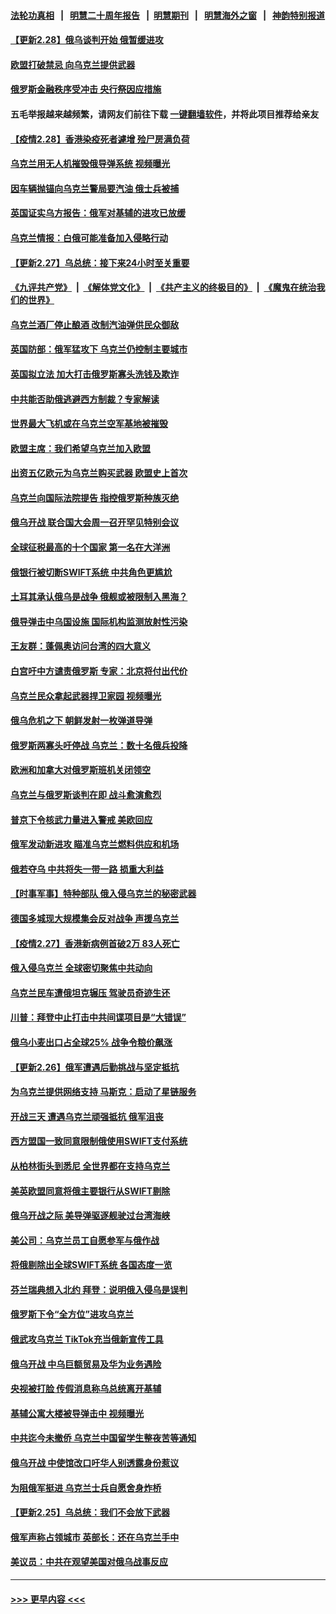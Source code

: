 #### [法轮功真相](https://github.com/gfw-breaker/truth/blob/master/README.md?t=0) &nbsp;&nbsp;|&nbsp;&nbsp; [明慧二十周年报告](https://github.com/gfw-breaker/mh-reports/blob/master/README.md?t=0) &nbsp;&nbsp;|&nbsp;&nbsp;[明慧期刊](https://github.com/gfw-breaker/mh-qikan) &nbsp;&nbsp;|&nbsp;&nbsp; [明慧海外之窗](https://github.com/gfw-breaker/mh-news/blob/master/README.md?t=0) &nbsp;&nbsp;|&nbsp;&nbsp; [神韵特别报道](https://github.com/gfw-breaker/mh-news/blob/master/shenyun.md?t=0)
#### [【更新2.28】俄乌谈判开始 俄暂缓进攻](../pages/nsc418/n13611283.md?t=03010001) 
#### [欧盟打破禁忌 向乌克兰提供武器](../pages/nsc418/n13611419.md?t=03010001) 
#### [俄罗斯金融秩序受冲击 央行祭因应措施](../pages/nsc418/n13611406.md?t=03010001) 
#### 五毛举报越来越频繁，请网友们前往下载 [一键翻墙软件](https://github.com/gfw-breaker/ssr-accounts)，并将此项目推荐给亲友
#### [【疫情2.28】香港染疫死者遽增 殓尸房满负荷](../pages/nsc418/n13610894.md?t=03010001) 
#### [乌克兰用无人机摧毁俄导弹系统 视频曝光](../pages/nsc418/n13610320.md?t=03010001) 
#### [因车辆抛锚向乌克兰警局要汽油 俄士兵被捕](../pages/nsc418/n13610903.md?t=03010001) 
#### [英国证实乌方报告：俄军对基辅的进攻已放缓](../pages/nsc418/n13610884.md?t=03010001) 
#### [乌克兰情报：白俄可能准备加入侵略行动](../pages/nsc418/n13610695.md?t=03010001) 
#### [【更新2.27】乌总统：接下来24小时至关重要](../pages/nsc418/n13607661.md?t=03010001) 
#### [《九评共产党》](https://github.com/begood0513/9ping.md/blob/master/README.md) &nbsp;|&nbsp; [《解体党文化》](../../../../jtdwh.md/blob/master/README.md)  &nbsp;|&nbsp; [《共产主义的终极目的》](../../../../gczydzjmd.md/blob/master/README.md) &nbsp;|&nbsp; [《魔鬼在统治我们的世界》](../../../../mgztzwmdsj.md/blob/master/README.md) 
#### [乌克兰酒厂停止酿酒 改制汽油弹供民众御敌](../pages/nsc418/n13610231.md?t=03010001) 
#### [英国防部：俄军猛攻下 乌克兰仍控制主要城市](../pages/nsc418/n13610481.md?t=03010001) 
#### [英国拟立法 加大打击俄罗斯寡头洗钱及欺诈](../pages/nsc418/n13610225.md?t=03010001) 
#### [中共能否助俄逃避西方制裁？专家解读](../pages/nsc418/n13609307.md?t=03010001) 
#### [世界最大飞机或在乌克兰空军基地被摧毁](../pages/nsc418/n13609944.md?t=03010001) 
#### [欧盟主席：我们希望乌克兰加入欧盟](../pages/nsc418/n13609967.md?t=03010001) 
#### [出资五亿欧元为乌克兰购买武器 欧盟史上首次](../pages/nsc418/n13609835.md?t=03010001) 
#### [乌克兰向国际法院提告 指控俄罗斯种族灭绝](../pages/nsc418/n13609759.md?t=03010001) 
#### [俄乌开战 联合国大会周一召开罕见特别会议](../pages/nsc418/n13609607.md?t=03010001) 
#### [全球征税最高的十个国家 第一名在大洋洲](../pages/nsc418/n13607577.md?t=03010001) 
#### [俄银行被切断SWIFT系统 中共角色更尴尬](../pages/nsc418/n13609576.md?t=03010001) 
#### [土耳其承认俄乌是战争 俄舰或被限制入黑海？](../pages/nsc418/n13609583.md?t=03010001) 
#### [俄导弹击中乌国设施 国际机构监测放射性污染](../pages/nsc418/n13609547.md?t=03010001) 
#### [王友群：蓬佩奥访问台湾的四大意义](../pages/nsc418/n13609549.md?t=03010001) 
#### [白宫吁中方谴责俄罗斯 专家：北京将付出代价](../pages/nsc418/n13609288.md?t=03010001) 
#### [乌克兰民众拿起武器捍卫家园 视频曝光](../pages/nsc418/n13609456.md?t=03010001) 
#### [俄乌危机之下 朝鲜发射一枚弹道导弹](../pages/nsc418/n13609315.md?t=03010001) 
#### [俄罗斯两寡头吁停战 乌克兰：数十名俄兵投降](../pages/nsc418/n13609238.md?t=03010001) 
#### [欧洲和加拿大对俄罗斯班机关闭领空](../pages/nsc418/n13609217.md?t=03010001) 
#### [乌克兰与俄罗斯谈判在即 战斗愈演愈烈](../pages/nsc418/n13609119.md?t=03010001) 
#### [普京下令核武力量进入警戒 美欧回应](../pages/nsc418/n13609108.md?t=03010001) 
#### [俄军发动新进攻 瞄准乌克兰燃料供应和机场](../pages/nsc418/n13609042.md?t=03010001) 
#### [俄若夺乌 中共将失一带一路 损重大利益](../pages/nsc418/n13608949.md?t=03010001) 
#### [【时事军事】特种部队 俄入侵乌克兰的秘密武器](../pages/nsc418/n13607632.md?t=03010001) 
#### [德国多城现大规模集会反对战争 声援乌克兰](../pages/nsc418/n13608810.md?t=03010001) 
#### [【疫情2.27】香港新病例首破2万 83人死亡](../pages/nsc418/n13608355.md?t=03010001) 
#### [俄入侵乌克兰 全球密切聚焦中共动向](../pages/nsc418/n13608835.md?t=03010001) 
#### [乌克兰民车遭俄坦克辗压 驾驶员奇迹生还](../pages/nsc418/n13608524.md?t=03010001) 
#### [川普：拜登中止打击中共间谍项目是“大错误”](../pages/nsc418/n13607895.md?t=03010001) 
#### [俄乌小麦出口占全球25% 战争令粮价飙涨](../pages/nsc418/n13605894.md?t=03010001) 
#### [【更新2.26】俄军遭遇后勤挑战与坚定抵抗](../pages/nsc418/n13607072.md?t=03010001) 
#### [为乌克兰提供网络支持 马斯克：启动了星链服务](../pages/nsc418/n13607746.md?t=03010001) 
#### [开战三天 遭遇乌克兰顽强抵抗 俄军沮丧](../pages/nsc418/n13607752.md?t=03010001) 
#### [西方盟国一致同意限制俄使用SWIFT支付系统](../pages/nsc418/n13607669.md?t=03010001) 
#### [从柏林街头到悉尼 全世界都在支持乌克兰](../pages/nsc418/n13607728.md?t=03010001) 
#### [美英欧盟同意将俄主要银行从SWIFT剔除](../pages/nsc418/n13607712.md?t=03010001) 
#### [俄乌开战之际 美导弹驱逐舰驶过台湾海峡](../pages/nsc418/n13607653.md?t=03010001) 
#### [美公司：乌克兰员工自愿参军与俄作战](../pages/nsc418/n13607534.md?t=03010001) 
#### [将俄剔除出全球SWIFT系统 各国态度一览](../pages/nsc418/n13607542.md?t=03010001) 
#### [芬兰瑞典想入北约 拜登：说明俄入侵乌是误判](../pages/nsc418/n13607576.md?t=03010001) 
#### [俄罗斯下令“全方位”进攻乌克兰](../pages/nsc418/n13607528.md?t=03010001) 
#### [俄武攻乌克兰 TikTok充当俄新宣传工具](../pages/nsc418/n13607353.md?t=03010001) 
#### [俄乌开战 中乌巨额贸易及华为业务遇险](../pages/nsc418/n13607443.md?t=03010001) 
#### [央视被打脸 传假消息称乌总统离开基辅](../pages/nsc418/n13607359.md?t=03010001) 
#### [基辅公寓大楼被导弹击中 视频曝光](../pages/nsc418/n13607331.md?t=03010001) 
#### [中共迄今未撤侨 乌克兰中国留学生整夜苦等通知](../pages/nsc418/n13606929.md?t=03010001) 
#### [俄乌开战 中使馆改口吁华人别透露身份惹议](../pages/nsc418/n13606572.md?t=03010001) 
#### [为阻俄军挺进 乌克兰士兵自愿舍身炸桥](../pages/nsc418/n13606985.md?t=03010001) 
#### [【更新2.25】乌总统：我们不会放下武器](../pages/nsc418/n13604998.md?t=03010001) 
#### [俄军声称占领城市 英部长：还在乌克兰手中](../pages/nsc418/n13606861.md?t=03010001) 
#### [美议员：中共在观望美国对俄乌战事反应](../pages/nsc418/n13606054.md?t=03010001) 

----
#### [ >>> 更早内容 <<< ](../indexes/nsc418-earlier.md)
